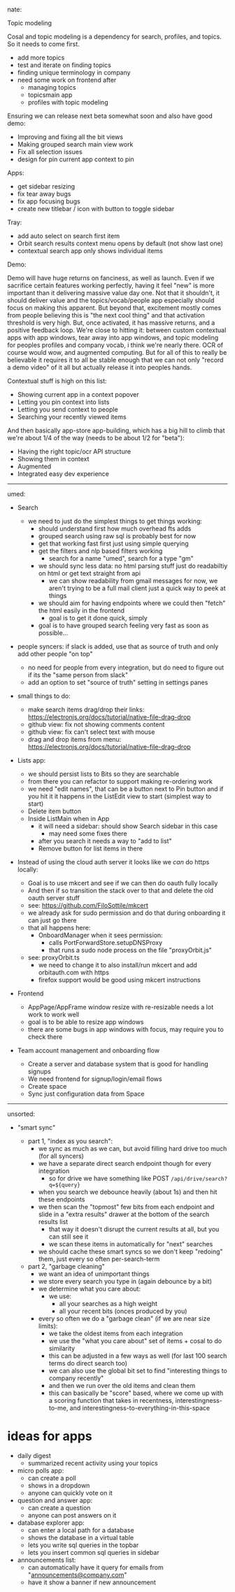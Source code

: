 nate:

Topic modeling

Cosal and topic modeling is a dependency for search, profiles, and topics. So it needs to come first.

- add more topics
- test and iterate on finding topics
- finding unique terminology in company
- need some work on frontend after
  - managing topics
  - topicsmain app
  - profiles with topic modeling

Ensuring we can release next beta somewhat soon and also have good demo:

- Improving and fixing all the bit views
- Making grouped search main view work
- Fix all selection issues
- design for pin current app context to pin

Apps:

- get sidebar resizing
- fix tear away bugs
- fix app focusing bugs
- create new titlebar / icon with button to toggle sidebar

Tray:

- add auto select on search first item
- Orbit search results context menu opens by default (not show last one)
- contextual search app only shows individual items

Demo:

Demo will have huge returns on fanciness, as well as launch. Even if we sacrifice certain features working perfectly, having it feel "new" is more important than it delivering massive value day one. Not that it shouldn't, it should deliver value and the topics/vocab/people app especially should focus on making this apparent. But beyond that, excitement mostly comes from people believing this is "the next cool thing" and that activation threshold is very high. But, once activated, it has massive returns, and a positive feedback loop. We're close to hitting it: between custom contextual apps with app windows, tear away into app windows, and topic modeling for peoples profiles and company vocab, i think we're nearly there. OCR of course would wow, and augmented computing. But for all of this to really be believable it requires it to all be stable enough that we can not only "record a demo video" of it all but actually release it into peoples hands.

Contextual stuff is high on this list:

- Showing current app in a context popover
- Letting you pin context into lists
- Letting you send context to people
- Searching your recently viewed items

And then basically app-store app-building, which has a big hill to climb that we're about 1/4 of the way (needs to be about 1/2 for "beta"):

- Having the right topic/ocr API structure
- Showing them in context
- Augmented
- Integrated easy dev experience

---

umed:

- Search

  - we need to just do the simplest things to get things working:
    - should understand first how much overhead fts adds
    - grouped search using raw sql is probably best for now
    - get that working fast first just using simple querying
    - get the filters and nlp based filters working
      - search for a name "umed", search for a type "gm"
    - we should sync less data: no html parsing stuff just do readabiltiy on html or get text straight from api
      - we can show readability from gmail messages for now, we aren't trying to be a full mail client just a quick way to peek at things
    - we should aim for having endpoints where we could then "fetch" the html easily in the frontend
      - goal is to get it done quick, simply
    - goal is to have grouped search feeling very fast as soon as possible...

- people syncers: if slack is added, use that as source of truth and only add other people "on top"

  - no need for people from every integration, but do need to figure out if its the "same person from slack"
  - add an option to set "source of truth" setting in settings panes

- small things to do:

  - make search items drag/drop their links: https://electronjs.org/docs/tutorial/native-file-drag-drop
  - github view: fix not showing comments content
  - github view: fix can't select text with mouse
  - drag and drop items from menu: https://electronjs.org/docs/tutorial/native-file-drag-drop

- Lists app:

  - we should persist lists to Bits so they are searchable
  - from there you can refactor to support making re-ordering work
  - we need "edit names", that can be a button next to Pin button and if you hit it it happens in the ListEdit view to start (simplest way to start)
  - Delete item button
  - Inside ListMain when in App
    - it will need a sidebar: should show Search sidebar in this case
      - may need some fixes there
    - after you search it needs a way to "add to list"
    - Remove button for list items in there

- Instead of using the cloud auth server it looks like we _can_ do https locally:

  - Goal is to use mkcert and see if we can then do oauth fully locally
  - And then if so transition the stack over to that and delete the old oauth server stuff
  - see: https://github.com/FiloSottile/mkcert
  - we already ask for sudo permission and do that during onboarding it can just go there
  - that all happens here:
    - OnboardManager when it sees permission:
      - calls PortForwardStore.setupDNSProxy
      - that runs a sudo node process on the file "proxyOrbit.js"
  - see: proxyOrbit.ts
    - we need to change it to also install/run mkcert and add orbitauth.com with https
    - firefox support would be good using mkcert instructions

- Frontend

  - AppPage/AppFrame window resize with re-resizable needs a lot work to work well
  - goal is to be able to resize app windows
  - there are some bugs in app windows with focus, may require you to check there

- Team account management and onboarding flow

  - Create a server and database system that is good for handling signups
  - We need frontend for signup/login/email flows
  - Create space
  - Sync just configuration data from Space

---

unsorted:

- "smart sync"

  - part 1, "index as you search":
    - we sync as much as we can, but avoid filling hard drive too much (for all syncers)
    - we have a separate direct search endpoint though for every integration
      - so for drive we have something like POST `/api/drive/search?q=${query}`
    - when you search we debounce heavily (about 1s) and then hit these endpoints
    - we then scan the "topmost" few bits from each endpoint and slide in a "extra results" drawer at the bottom of the search results list
      - that way it doesn't disrupt the current results at all, but you can still see it
      - we scan these items in automatically for "next" searches
    - we should cache these smart syncs so we don't keep "redoing" them, just every so often per-search-term
  - part 2, "garbage cleaning"
    - we want an idea of unimportant things
    - we store every search you type in (again debounce by a bit)
    - we determine what you care about:
      - we use:
        - all your searches as a high weight
        - all your recent bits (onces produced by you)
    - every so often we do a "garbage clean" (if we are near size limits):
      - we take the oldest items from each integration
      - we use the "what you care about" set of items + cosal to do similarity
      - this can be adjusted in a few ways as well (for last 100 search terms do direct search too)
      - we can also use the global bit set to find "interesting things to company recently"
      - and then we run over the old items and clean them
      - this can basically be "score" based, where we come up with a scoring function that takes in recentness, interestingness-to-me, and interestingness-to-everything-in-this-space

# ideas for apps

- daily digest
  - summarized recent activity using your topics
- micro polls app:
  - can create a poll
  - shows in a dropdown
  - anyone can quickly vote on it
- question and answer app:
  - can create a question
  - anyone can post answers on it
- database explorer app:
  - can enter a local path for a database
  - shows the database in a virtual table
  - lets you write sql queries in the topbar
  - lets you insert common sql queries in sidebar
- announcements list:
  - can automatically have it query for emails from "announcements@company.com"
  - have it show a banner if new announcement
